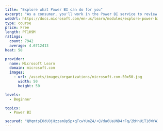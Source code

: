 ```yaml
---
title: "Explore what Power BI can do for you"
excerpt: "As a consumer, you'll work in the Power BI service to review and interact with content that has been shared with you. This module provides the foundational information that you need to work effectively in the Power BI service."
webUrl: https://docs.microsoft.com/en-us/learn/modules/explore-power-bi-service/
type: course
price: Free
length: PT1H9M
ratings:
  count: 7942
  average: 4.6712413
heat: 58

provider:
  name: Microsoft Learn
  domain: microsoft.com
  images:
    - url: /assets/images/organizations/microsoft.com-50x50.jpg
      width: 50
      height: 50

levels:
  - Beginner

topics:
  - Power BI

secured: "QMqmtpE0dUOjHzzam8p5p+qTcwYUmZ4/+QVda6UaUND4rFq/2bMnUiT16WYA1ehdymG9jJNOYsVFLCFBCaeGsll4BjZwrdA1q3beqRTSfWdWXDLMCiDAf93KZiLYrmUOPA9fWk8v9sjayei9sSNCdWDL+8/1VzDjCFLTakNnSKGM1blj+jeN3Eg1ymVACWjfUn3wOlCIOzfNG4TxYqLUR51v/YU0yymeSIEtexWKipS2K8c+GQ8Jhwa//TdSYqCfJ6ACYmy5NWxRshCK1NByKSFg4gB4MFj4xBEim7+SArLl8jDVEsrlVPBvFy1q2Ohv5kFcb2J90zsiReJJwo0EgyZxutIShB/n+81BPU8WsLo7J/MJPvmvqp8D1RcRsOT/dEJeKnOKOMsZ/1KxY7utefnAPPY09EBc1MNlCPo9GFI=;quZ0KrUwiRb1qBDNKI6a3g=="
---
```


